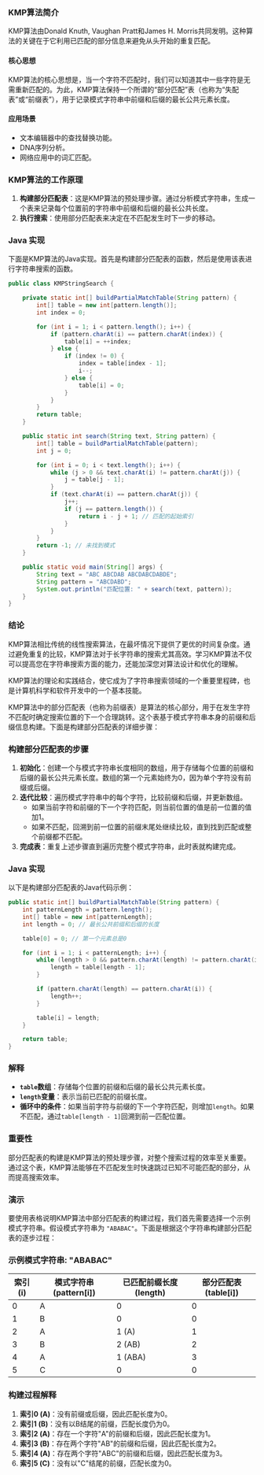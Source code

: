 ### KMP算法简介

KMP算法由Donald Knuth, Vaughan Pratt和James H. Morris共同发明。这种算法的关键在于它利用已匹配的部分信息来避免从头开始的重复匹配。

#### 核心思想

KMP算法的核心思想是，当一个字符不匹配时，我们可以知道其中一些字符是无需重新匹配的。为此，KMP算法保持一个所谓的“部分匹配”表（也称为“失配表”或“前缀表”），用于记录模式字符串中前缀和后缀的最长公共元素长度。

#### 应用场景

- 文本编辑器中的查找替换功能。
- DNA序列分析。
- 网络应用中的词汇匹配。

### KMP算法的工作原理

1. **构建部分匹配表**：这是KMP算法的预处理步骤。通过分析模式字符串，生成一个表来记录每个位置前的字符串中前缀和后缀的最长公共长度。
2. **执行搜索**：使用部分匹配表来决定在不匹配发生时下一步的移动。

### Java 实现

下面是KMP算法的Java实现。首先是构建部分匹配表的函数，然后是使用该表进行字符串搜索的函数。

```java
public class KMPStringSearch {

    private static int[] buildPartialMatchTable(String pattern) {
        int[] table = new int[pattern.length()];
        int index = 0;

        for (int i = 1; i < pattern.length(); i++) {
            if (pattern.charAt(i) == pattern.charAt(index)) {
                table[i] = ++index;
            } else {
                if (index != 0) {
                    index = table[index - 1];
                    i--;
                } else {
                    table[i] = 0;
                }
            }
        }
        return table;
    }

    public static int search(String text, String pattern) {
        int[] table = buildPartialMatchTable(pattern);
        int j = 0;

        for (int i = 0; i < text.length(); i++) {
            while (j > 0 && text.charAt(i) != pattern.charAt(j)) {
                j = table[j - 1];
            }
            if (text.charAt(i) == pattern.charAt(j)) {
                j++;
                if (j == pattern.length()) {
                    return i - j + 1; // 匹配的起始索引
                }
            }
        }
        return -1; // 未找到模式
    }

    public static void main(String[] args) {
        String text = "ABC ABCDAB ABCDABCDABDE";
        String pattern = "ABCDABD";
        System.out.println("匹配位置: " + search(text, pattern));
    }
}
```

### 结论

KMP算法相比传统的线性搜索算法，在最坏情况下提供了更优的时间复杂度。通过避免重复的比较，KMP算法对于长字符串的搜索尤其高效。学习KMP算法不仅可以提高您在字符串搜索方面的能力，还能加深您对算法设计和优化的理解。

KMP算法的理论和实践结合，使它成为了字符串搜索领域的一个重要里程碑，也是计算机科学和软件开发中的一个基本技能。



KMP算法中的部分匹配表（也称为前缀表）是算法的核心部分，用于在发生字符不匹配时确定搜索位置的下一个合理跳转。这个表基于模式字符串本身的前缀和后缀信息构建。下面是构建部分匹配表的详细步骤：

### 构建部分匹配表的步骤

1. **初始化**：创建一个与模式字符串长度相同的数组，用于存储每个位置的前缀和后缀的最长公共元素长度。数组的第一个元素始终为0，因为单个字符没有前缀或后缀。
2. **迭代比较**：遍历模式字符串中的每个字符，比较前缀和后缀，并更新数组。
    - 如果当前字符和前缀的下一个字符匹配，则当前位置的值是前一位置的值加1。
    - 如果不匹配，回溯到前一位置的前缀末尾处继续比较，直到找到匹配或整个前缀都不匹配。
3. **完成表**：重复上述步骤直到遍历完整个模式字符串，此时表就构建完成。

### Java 实现

以下是构建部分匹配表的Java代码示例：

```java
public static int[] buildPartialMatchTable(String pattern) {
    int patternLength = pattern.length();
    int[] table = new int[patternLength];
    int length = 0; // 最长公共前缀和后缀的长度

    table[0] = 0; // 第一个元素总是0

    for (int i = 1; i < patternLength; i++) {
        while (length > 0 && pattern.charAt(length) != pattern.charAt(i)) {
            length = table[length - 1];
        }

        if (pattern.charAt(length) == pattern.charAt(i)) {
            length++;
        }

        table[i] = length;
    }

    return table;
}
```

### 解释

- **`table`数组**：存储每个位置的前缀和后缀的最长公共元素长度。
- **`length`变量**：表示当前已匹配的前缀长度。
- **循环中的条件**：如果当前字符与前缀的下一个字符匹配，则增加`length`。如果不匹配，通过`table[length - 1]`回溯到前一匹配位置。

### 重要性

部分匹配表的构建是KMP算法的预处理步骤，对整个搜索过程的效率至关重要。通过这个表，KMP算法能够在不匹配发生时快速跳过已知不可能匹配的部分，从而提高搜索效率。

### 演示

要使用表格说明KMP算法中部分匹配表的构建过程，我们首先需要选择一个示例模式字符串。假设模式字符串为 `"ABABAC"`。下面是根据这个字符串构建部分匹配表的逐步过程：

### 示例模式字符串: "ABABAC"

| 索引 (i) | 模式字符串 (pattern[i]) | 已匹配前缀长度 (length) | 部分匹配表 (table[i]) |
| -------- | ----------------------- | ----------------------- | --------------------- |
| 0        | A                       | 0                       | 0                     |
| 1        | B                       | 0                       | 0                     |
| 2        | A                       | 1 (A)                   | 1                     |
| 3        | B                       | 2 (AB)                  | 2                     |
| 4        | A                       | 1 (ABA)                 | 3                     |
| 5        | C                       | 0                       | 0                     |

### 构建过程解释

1. **索引0 (A)**：没有前缀或后缀，因此匹配长度为0。
2. **索引1 (B)**：没有以B结尾的前缀，匹配长度仍为0。
3. **索引2 (A)**：存在一个字符"A"的前缀和后缀，因此匹配长度为1。
4. **索引3 (B)**：存在两个字符"AB"的前缀和后缀，因此匹配长度为2。
5. **索引4 (A)**：存在两个字符"ABC"的前缀和后缀，因此匹配长度为3。
6. **索引5 (C)**：没有以"C"结尾的前缀，匹配长度为0。
